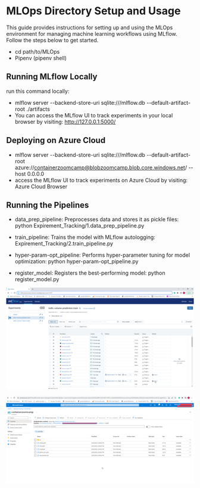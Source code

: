 # MLOps Directory Setup and Usage

This guide provides instructions for setting up and using the MLOps environment for managing machine learning workflows using MLflow. Follow the steps below to get started.

- cd path/to/MLOps
- Pipenv (pipenv shell)

## Running MLflow Locally
run this command locally:
- mlflow server --backend-store-uri sqlite:///mlflow.db --default-artifact-root ./artifacts
- You can access the MLflow UI to track experiments in your local browser by visiting: http://127.0.0.1:5000/

## Deploying on Azure Cloud

- mlflow server --backend-store-uri sqlite:///mlflow.db --default-artifact-root azure://containerzoomcamp@blobzoomcamp.blob.core.windows.net/ --host 0.0.0.0
- access the MLflow UI to track experiments on Azure Cloud by visiting: Azure Cloud Browser

## Running the Pipelines
- data_prep_pipeline: Preprocesses data and stores it as pickle files:
  python Expirement_Tracking/1.data_prep_pipeline.py

- train_pipeline: Trains the model with MLflow autologging:
  Expirement_Tracking/2.train_pipeline.py

- hyper-param-opt_pipeline: Performs hyper-parameter tuning for model optimization:
  python hyper-param-opt_pipeline.py
  
- register_model: Registers the best-performing model:
  python register_model.py




![Alt text](<../pictures/mlflow azure.png>)


![Alt text](../pictures/blob-storage.png)

